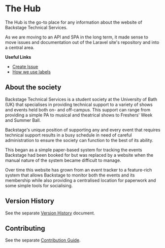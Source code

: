 # The Hub

The Hub is the go-to place for any information about the website of Backstage Technical Services.

As we are moving to an API and SPA in the long term, it made sense to move issues and documentation out of the Laravel
site's repository and into a central area.

**Useful Links**

* [Create Issue][contributing-issues]
* [How we use labels][label-usage]

## About the society

Backstage Technical Services is a student society at the University of Bath (UK) that specialises in providing technical
support to a variety of shows and events held both on- and off-campus. This support can range from providing a simple PA
to musical and theatrical shows to Freshers' Week and Summer Ball.

Backstage's unique position of supporting any and every event that requires technical support results in a busy schedule
in need of careful administration to ensure the society can function to the best of its ability.

This began as a simple paper-based system for tracking the events Backstage had been booked for but was replaced by a
website when the manual nature of the system became difficult to manage.

Over time this website has grown from an event tracker to a feature-rich system that allows Backstage to monitor both
the events and its membership while also providing a centralised location for paperwork and some simple tools for
socialising.

## Version History

See the separate [Version History][version-history] document.

## Contributing

See the separate [Contribution Guide][contribution-guide].

[version-history]: ./Version%20History.md
[contribution-guide]: ./Contributing.md
[contributing-issues]: ./docs/contributing/Reporting%20Issues.md
[label-usage]: Use%20of%20Labels.md
